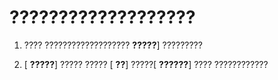 
# ???????????????????

1. ???? ??????????????????? **?????**] ?????????
    
2. [ **?????**] ????? ????? [ **??**] ?????[ **??????**] ???? ????????????
    

